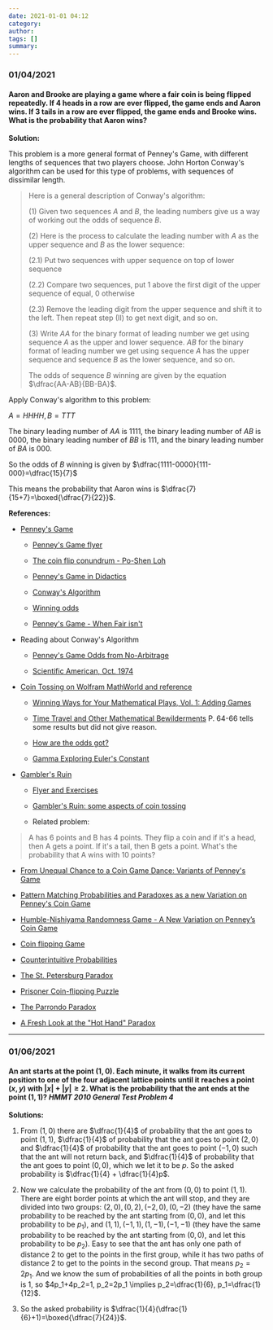 ```yaml
---
date: 2021-01-01 04:12
category:
author:
tags: []
summary:
---
```


### 01/04/2021

#### Aaron and Brooke are playing a game where a fair coin is being flipped repeatedly. If 4 heads in a row are ever flipped, the game ends and Aaron wins. If 3 tails in a row are ever flipped, the game ends and Brooke wins. What is the probability that Aaron wins?

**Solution:**

This problem is a more general format of Penney's Game, with different lengths of sequences that two players choose. John Horton Conway's algorithm can be used for this type of problems, with sequences of dissimilar length.

> Here is a general description of Conway's algorithm:
>
> (1) Given two sequences $A$ and $B$, the leading numbers give us a way of working out the odds of sequence $B$.
>
> (2) Here is the process to calculate the leading number with $A$ as the upper sequence and $B$ as the lower sequence:
>
> (2.1) Put two sequences with upper sequence on top of lower sequence
>
> (2.2) Compare two sequences, put 1 above the first digit of the upper sequence of equal, 0 otherwise
>
> (2.3) Remove the leading digit from the upper sequence and shift it to the left. Then repeat step (II) to get next digit, and so on.
>
> (3) Write $AA$ for the binary format of leading number we get using sequence $A$ as the upper and lower sequence. $AB$ for the binary format of leading number we get using sequence $A$ has the upper sequence and sequence $B$ as the lower sequence, and so on.
>
> The odds of sequence $B$ winning are given by the equation $\dfrac{AA-AB}{BB-BA}$.

Apply Conway's algorithm to this problem:

$A=HHHH, B=TTT$

The binary leading number of $AA$ is 1111, the binary leading number of $AB$ is 0000, the binary leading number of $BB$ is 111, and the binary leading number of $BA$ is 000.

So the odds of $B$ winning is given by $\dfrac{1111-0000}{111-000}=\dfrac{15}{7}$

This means the probability that Aaron wins is $\dfrac{7}{15+7}=\boxed{\dfrac{7}{22}}$.

**References:**

* [Penney's Game](https://en.wikipedia.org/wiki/Penney%27s_game)

  * [Penney's Game flyer](/assets/files/penney_game/penney_game.pdf)

  * [The coin flip conundrum - Po-Shen Loh](https://www.youtube.com/watch?v=IAiNqQi30-Y)

  * [Penney's Game in Didactics](/assets/files/penney_game/penney_game_in_didactics.pdf)

  * [Conway's Algorithm](https://penneyante.weebly.com/conways-algorithm.html)

  * [Winning odds](https://plus.maths.org/content/os/issue55/features/nishiyama/index)

  * [Penney's Game - When Fair isn't](https://www.youtube.com/watch?v=rfzG7Iomfrg)

* Reading about Conway's Algorithm

  * [Penney's Game Odds from No-Arbitrage](/assets/files/penney_game/penneys_game_odds_from_no-arbitrage.pdf)

  * [Scientific American, Oct. 1974](/assets/files/penney_game/1974-10-01_Scientific_American.pdf)

* [Coin Tossing on Wolfram MathWorld and reference](https://mathworld.wolfram.com/CoinTossing.html)

  * [Winning Ways for Your Mathematical Plays, Vol. 1: Adding Games](/assets/files/penney_game/Winning_Ways_for_Your_Mathematical_Plays_V1.pdf)

  * [Time Travel and Other Mathematical Bewilderments](/assets/files/penney_game/Time_Travel_and_Other_Mathematical_Bewilderments.pdf) P. 64-66 tells some results but did not give reason.

  * [How are the odds got?](http://catlin.casinocitytimes.com/article/penneys-game-57864)

  * [Gamma Exploring Euler's Constant](/assets/files/penney_game/Gamma_Exploring_Eulers_Constant.pdf)

* [Gambler's Ruin](https://en.wikipedia.org/wiki/Gambler%27s_ruin)

  * [Flyer and Exercises](/assets/files/penney_game/gamblers_ruin.pdf)

  * [Gambler's Ruin: some aspects of coin tossing](/assets/files/penney_game/gamblers_ruin_some_aspects_of_coin_tossing.pdf)

  * Related problem:

> A has 6 points and B has 4 points. They flip a coin and if it's a head, then A gets a point. If it's a tail, then B gets a point. What's the probability that A wins with 10 points?

* [From Unequal Chance to a Coin Game Dance: Variants of Penney's Game](/assets/files/penney_game/from_unequal_chance_to_a_coin_game_dance_variants_of_penneys_game.pdf)

* [Pattern Matching Probabilities and Paradoxes as a new Variation on Penney's Coin Game](/assets/files/penney_game/pattern_matching_probabilities_and_paradoxes_as_a_new_variation_on_penney_coin_game.pdf)

* [Humble-Nishiyama Randomness Game - A New Variation on Penney’s Coin Game](humble-nishiyama_randomness_game-a_new_variation_on_penneys_coin_game.pdf)

* [Coin flipping Game](https://laurentlessard.com/bookproofs/a-coin-flipping-game/)

* [Counterintuitive Probabilities](/assets/files/penney_game/counterintuitive_probabilities.pdf)

* [The St. Petersburg Paradox](https://plato.stanford.edu/entries/paradox-stpetersburg/)

* [Prisoner Coin-flipping Puzzle](http://varianceexplained.org/r/riddler-prisoner-flip/)

* [The Parrondo Paradox](http://math.oxford.emory.edu/site/home/futurePages/excelProjectParrondoParadox/)

* [A Fresh Look at the "Hot Hand" Paradox](/assets/files/penney_game/a_fresh_look_at_the_hot_hand_paradox.pdf)

---

### 01/06/2021

#### An ant starts at the point $(1, 0)$. Each minute, it walks from its current position to one of the four adjacent lattice points until it reaches a point $(x, y)$ with $|x| + |y| \ge 2$. What is the probability that the ant ends at the point $(1, 1)?$ *HMMT 2010 General Test Problem 4*

**Solutions:**

1. From $(1, 0)$ there are $\dfrac{1}{4}$ of probability that the ant goes to point $(1, 1)$, $\dfrac{1}{4}$ of probability that the ant goes to point $(2, 0)$ and $\dfrac{1}{4}$ of probability that the ant goes to point $(-1, 0)$ such that the ant will not return back, and  $\dfrac{1}{4}$ of probability that the ant goes to point $(0, 0)$, which we let it to be $p$. So the asked probability is $\dfrac{1}{4} + \dfrac{1}{4}p$.

2. Now we calculate the probability of the ant from $(0, 0)$ to point $(1, 1)$. There are eight border points at which the ant will stop, and they are divided into two groups: $(2, 0), (0, 2), (-2, 0), (0, -2)$ (they have the same probability to be reached by the ant starting from $(0, 0)$, and let this probability to be $p_1$), and $(1, 1), (-1, 1), (1, -1), (-1, -1)$ (they have the same probability to be reached by the ant starting from $(0, 0)$, and let this probability to be $p_2$). Easy to see that the ant has only one path of distance 2 to get to the points in the first group, while it has two paths of distance 2 to get to the points in the second group. That means $p_2=2p_1$. And we know the sum of probabilities of all the points in both group is $1$, so $4p_1+4p_2=1, p_2=2p_1 \implies p_2=\dfrac{1}{6}, p_1=\dfrac{1}{12}$.

3. So the asked probability is $\dfrac{1}{4}(\dfrac{1}{6}+1)=\boxed{\dfrac{7}{24}}$.
